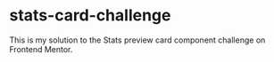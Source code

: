 # stats-card-challenge
This is my solution to the Stats preview card component challenge on Frontend Mentor.
